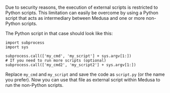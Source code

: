 Due to security reasons, the execution of external scripts is restricted to Python scripts. This limitation can easily be overcome by using a Python script that acts as intermediary between Medusa and one or more non-Python scripts.

The Python script in that case should look like this:
```
import subprocess
import sys

subprocess.call(['my_cmd', 'my_script'] + sys.argv[1:])
# If you need to run more scripts (optional)
subprocess.call(['my_cmd2', 'my_script2'] + sys.argv[1:])
```

Replace `my_cmd` and `my_script` and save the code as `script.py` (or the name you prefer).
Now you can use that file as external script within Medusa to run the non-Python scripts.